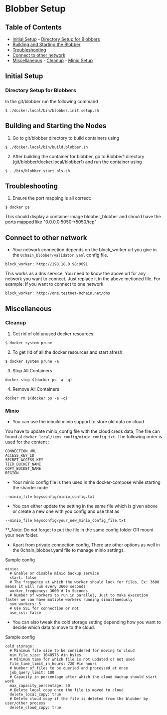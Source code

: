 # Blobber Setup

## Table of Contents

- [Initial Setup](#initial-setup) - [Directory Setup for Blobbers](#directory-setup-for-blobbers)
- [Building and Starting the Blobber](#building-and-starting-the-nodes)
- [Troubleshooting](#troubleshooting)
- [Connect to other network](#connect-to-other-network)
- [Miscellaneous](#miscellaneous) - [Cleanup](#cleanup) - [Minio Setup](#minio)

## Initial Setup

### Directory Setup for Blobbers

In the git/blobber run the following command

```
$ ./docker.local/bin/blobber.init.setup.sh
```

## Building and Starting the Nodes

1. Go to git/blobber directory to build containers using

```
$ ./docker.local/bin/build.blobber.sh
```

2. After building the container for blobber, go to Blobber1 directory (git/blobber/docker.local/blobber1) and run the container using

```
$ ../bin/blobber.start_bls.sh
```

## Troubleshooting

1. Ensure the port mapping is all correct:

```
$ docker ps
```

This should display a container image blobber_blobber and should have the ports mapped like "0.0.0.0:5050->5050/tcp"

## Connect to other network

- Your network connection depends on the block_worker url you give in the `0chain_blobber/validator.yaml` config file.

```
block_worker: http://198.18.0.98:9091
```

This works as a dns service, You need to know the above url for any network you want to connect, Just replace it in the above metioned file.
For example: If you want to connect to one network

```
block_worker: http://one.testnet-0chain.net/dns
```

## Miscellaneous

### Cleanup

1. Get rid of old unused docker resources:

```
$ docker system prune
```

2. To get rid of all the docker resources and start afresh:

```
$ docker system prune -a
```

3. Stop All Containers

```
docker stop $(docker ps -a -q)
```

4. Remove All Containers

```
docker rm $(docker ps -a -q)
```

### Minio

- You can use the inbuild minio support to store old data on cloud

You have to update minio_config file with the cloud creds data, The file can found at `docker.local/keys_config/minio_config.txt`.
The following order is used for the content :

```
CONNECTION_URL
ACCESS_KEY_ID
SECRET_ACCESS_KEY
TIER_BUCKET_NAME
COPY_BUCKET_NAME
REGION
```

- Your minio config file is then used in the docker-compose while starting the sharder node

```
--minio_file keysconfig/minio_config.txt
```

- You can either update the setting in the same file which is given above or create a new one with you config and use that as

```
--minio_file keysconfig/your_new_minio_config_file.txt
```

\*\*\_Note: Do not forget to put the file in the same config folder OR mount your new folder.

- Apart from private connection config, There are other options as well in the 0chain_blobber.yaml file to manage minio settings.

Sample config

```
minio:
  # Enable or disable minio backup service
  start: false
  # The frequency at which the worker should look for files, Ex: 3600 means it will run every 3600 seconds
  worker_frequency: 3600 # In Seconds
  # Number of workers to run in parallel, Just to make execution faster we can have mutiple workers running simultaneously
  num_workers: 5
  # Use SSL for connection or not
  use_ssl: false
```

- You can also tweak the cold storage setting depending how you want to decide which data to move to the cloud.

Sample config

```
cold_storage:
  # Minimum file size to be considered for moving to cloud
  min_file_size: 1048576 #in bytes
  # Minimum time for which file is not updated or not used
  file_time_limit_in_hours: 720 #in hours
  # Number of files to be queried and processed at once
  job_query_limit: 100
  # Capacity in percentage after which the cloud backup should start work
  max_capacity_percentage: 50
  # Delete local copy once the file is moved to cloud
  delete_local_copy: true
  # Delete cloud copy if the file is deleted from the blobber by user/other process
  delete_cloud_copy: true
```
